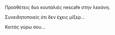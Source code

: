 Προσθέτεις δυο κουταλιές nescafe στην λεκάνη.

Συνειδητοποιείς ότι δεν έχεις μίξερ...

Κοιτάς γύρω σου...
